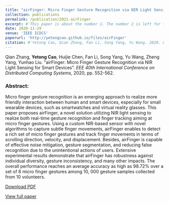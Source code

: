 ```yaml
---
title: "airFinger: Micro Finger Gesture Recognition via NIR Light Sensing for Smart Devices"
collection: publications
permalink: /publication/2021-airFinger
excerpt: #'This paper is about the number 1. The number 2 is left for future work.'
date: 2020-11-29
venue: 'IEEE ICDCS'
paperurl: 'http://yetongcao.github.io/files/airFinger'
citation: #'Yetong Cao, Qian Zhang, Fan Li, Song Yang, Yu Wang. 2020. &quot;EarAce: Empowering Versatile Acoustic Sensing via Earable Active Noise Cancellation Platform.&quot; <i>Proceedings of the ACM on Interactive, Mobile, Wearable and Ubiquitous Technologies</i>. 7(2), 1-23.'
---
```

Qian Zhang, **Yetong Cao**, Huijie Chen, Fan Li, Song Yang, Yu Wang, Zheng Yang, Yunhao Liu. "airFinger: Micro Finger Gesture Recognition via NIR Light Sensing for Smart Devices". _EEE 40th International Conference on Distributed Computing Systems_, 2020, pp. 552-562.

### Abstract:
Micro finger gesture recognition is an emerging approach to realize more friendly interaction between human and smart devices, especially for small wearable devices, such as smartwatches and virtual reality glasses. This paper proposes airFinger, a novel solution utilizing NIR light sensing to realize both real-time gesture recognition and finger tracking aiming at micro finger gestures. Using a custom NIR-based sensor with novel algorithms to capture subtle finger movements, airFinger enables to detect a rich set of micro finger gestures and track finger movements in terms of scrolling direction, velocity, and displacement. Besides, airFinger is capable of effective noise mitigation, gesture segmentation, and reducing false recognition due to the unintentional actions of users. Extensive experimental results demonstrate that airFinger has robustness against individual diversity, gesture inconsistency, and many other impacts. The overall performance reaches an average accuracy as high as 98.72% over a set of 8 micro finger gestures among 10, 000 gesture samples collected from 10 volunteers.

[<ins>Download PDF</ins>](../files/airFinger.pdf)

[<ins>View full paper</ins>](https://ieeexplore.ieee.org/abstract/document/9355830)
